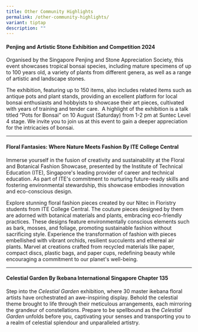 ```yaml
---
title: Other Community Highlights
permalink: /other-community-highlights/
variant: tiptap
description: ""
---
```

<h4>Penjing and Artistic Stone Exhibition and Competition 2024&nbsp;</h4>
<p>Organised by the Singapore Penjing and Stone Appreciation Society, this
event showcases tropical bonsai species, including mature specimens of
up to 100 years old, a variety of plants from different genera, as well
as a range of artistic and landscape stones.</p>
<p>The exhibition, featuring up to 150 items, also includes related items
such as antique pots and plant stands, providing an excellent platform
for local bonsai enthusiasts and hobbyists to showcase their art pieces,
cultivated with years of training and tender care. &nbsp;A highlight of
the exhibition is a talk titled “Pots for Bonsai” on 10 August (Saturday)
from 1-2 pm at Suntec Level 4 stage. We invite you to join us at this event
to gain a deeper appreciation for the intricacies of bonsai.</p>
<hr>
<p></p>
<h4>Floral Fantasies: Where Nature Meets Fashion By ITE College Central</h4>
<p>Immerse yourself in the fusion of creativity and sustainability at the
Floral and Botanical Fashion Showcase, presented by the Institute of Technical
Education (ITE), Singapore's leading provider of career and technical education.
As part of ITE's commitment to nurturing future-ready skills and fostering
environmental stewardship, this showcase embodies innovation and eco-conscious
design.</p>
<p>Explore stunning floral fashion pieces created by our Nitec in Floristry
students from ITE College Central. The couture pieces designed by them
are adorned with botanical materials and plants, embracing eco-friendly
practices. These designs feature environmentally conscious elements such
as bark, mosses, and foliage, promoting sustainable fashion without sacrificing
style. Experience the transformation of fashion with pieces embellished
with vibrant orchids, resilient succulents and ethereal air plants. Marvel
at creations crafted from recycled materials like paper, compact discs,
plastic bags, and paper cups, redefining beauty while encouraging a commitment
to our planet's well-being.</p>
<hr>
<p></p>
<h4>Celestial Garden&nbsp;By Ikebana International Singapore Chapter 135</h4>
<p>Step into the <em>Celestial Garden</em> exhibition, where 30 master ikebana
floral artists have orchestrated an awe-inspiring display. Behold the celestial
theme brought to life through their meticulous arrangements, each mirroring
the grandeur of constellations. Prepare to be spellbound as the <em>Celestial Garden</em> unfolds
before you, captivating your senses and transporting you to a realm of
celestial splendour and unparalleled artistry.</p>